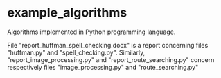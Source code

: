 # example_algorithms

Algorithms implemented in Python programming language.

File "report_huffman_spell_checking.docx" is a report concerning files "huffman.py" and "spell_checking.py".
Similarly, "report_image_processing.py" and "report_route_searching.py" concern respectively files "image_processing.py" and "route_searching.py"
